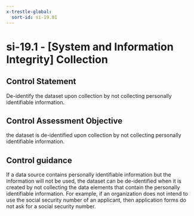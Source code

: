 ```yaml
---
x-trestle-global:
  sort-id: si-19.01
---
```


# si-19.1 - \[System and Information Integrity\] Collection

## Control Statement

De-identify the dataset upon collection by not collecting personally identifiable information.

## Control Assessment Objective

the dataset is de-identified upon collection by not collecting personally identifiable information.

## Control guidance

If a data source contains personally identifiable information but the information will not be used, the dataset can be de-identified when it is created by not collecting the data elements that contain the personally identifiable information. For example, if an organization does not intend to use the social security number of an applicant, then application forms do not ask for a social security number.
